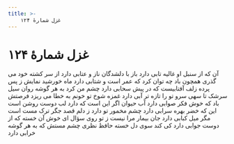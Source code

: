 ```yaml
---
title: >-
    غزل شمارهٔ ۱۲۴
---
```

# غزل شمارهٔ ۱۲۴

آن که از سنبل او غالیه تابی دارد
باز با دلشدگان ناز و عتابی دارد
از سر کشته خود می گذری همچون باد
چه توان کرد که عمر است و شتابی دارد
ماه خورشید نمایش ز پس پرده زلف
آفتابیست که در پیش سحابی دارد
چشم من کرد به هر گوشه روان سیل سرشک
تا سهی سرو تو را تازه تر آبی دارد
غمزه شوخ تو خونم به خطا می ریزد
فرصتش باد که خوش فکر صوابی دارد
آب حیوان اگر این است که دارد لب دوست
روشن است این که خضر بهره سرابی دارد
چشم مخمور تو دارد ز دلم قصد جگر
ترک مست است مگر میل کبابی دارد
جان بیمار مرا نیست ز تو روی سؤال
ای خوش آن خسته که از دوست جوابی دارد
کی کند سوی دل خسته حافظ نظری
چشم مستش که به هر گوشه خرابی دارد
